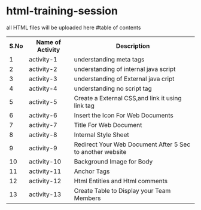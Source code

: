 # html-training-session
all HTML files will be uploaded here
#table of contents

<table>
  <tr>
    <th>S.No</th>
    <th>Name of Activity</th>
    <th>Description</th>
  </tr>
  <tr>
    <td>1</td>
    <td>activity-1</td>
    <td>understanding meta tags</td>
  </tr>
  <tr>
    <td>2</td>
    <td>activity-2</td>
    <td>understanding of internal java script</td>
  </tr>
  <tr>
    <td>3</td>
    <td>activity-3</td>
    <td>understanding of External java cript</td>
  </tr>
  <tr>
  <td>4</td>
    <td>activity-4</td>
    <td>understanding no script tag</td>
  </tr>
  <tr>
  <td>5</td>
    <td>activity-5</td>
    <td>Create a External CSS,and link it using link tag</td>
  </tr>
  <tr>
    <td>6</td>
    <td>activity-6</td>
    <td>Insert the Icon For Web Documents</td>
  </tr>
  <tr>
    <td>7</td>
    <td>activity-7</td>
    <td>Title For Web Document</td>
  </tr>
  <tr>
    <td>8</td>
    <td>activity-8</td>
    <td>Internal Style Sheet </td>
  </tr>
  <tr>
    <td>9</td>
    <td>activity-9</td>
    <td>Redirect Your Web Document After 5 Sec to another website </td>
  </tr>
  <tr>
    <td>10</td>
    <td>activity-10</td>
    <td>Background Image for Body </td>
  </tr>
  <tr>
    <td>11</td>
    <td>activity-11</td>
    <td>Anchor Tags </td>
  </tr>
  <tr>
    <td>12</td>
    <td>activity-12</td>
    <td>Html Entities and Html comments</td>
  </tr>
  <tr>
    <td>13</td>
    <td>activity-13</td>
    <td>Create Table to Display  your Team Members</td>
  </tr>
</table>
  
